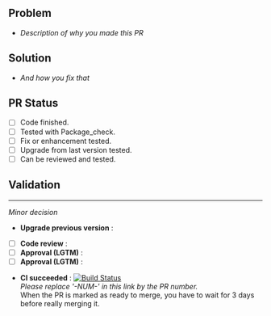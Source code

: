 ## Problem
- *Description of why you made this PR*

## Solution
- *And how you fix that*

## PR Status
- [ ] Code finished.
- [ ] Tested with Package_check.
- [ ] Fix or enhancement tested.
- [ ] Upgrade from last version tested.
- [ ] Can be reviewed and tested.

## Validation
---
*Minor decision*
- **Upgrade previous version** : 
- [ ] **Code review** : 
- [ ] **Approval (LGTM)** : 
- [ ] **Approval (LGTM)** : 
- **CI succeeded** : 
[![Build Status](https://ci-apps-hq.yunohost.org/jenkins/job/rainloop_ynh%20PR-NUM-/badge/icon)](https://ci-apps-hq.yunohost.org/jenkins/job/rainloop_ynh%20PR-NUM-/)  
*Please replace '-NUM-' in this link by the PR number.*  
When the PR is marked as ready to merge, you have to wait for 3 days before really merging it.
